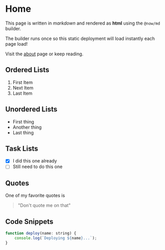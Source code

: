 # Home

This page is written in *markdown* and rendered as **html** using the `@now/md` builder.

The builder runs once so this static deployment will load instantly each page load!

Visit the [about](./about) page or keep reading.

## Ordered Lists

1. First Item
2. Next Item
3. Last Item

## Unordered Lists

* First thing
* Another thing
* Last thing

## Task Lists

- [x] I did this one already
- [ ] Still need to do this one

## Quotes

One of my favorite quotes is

> "Don't quote me on that"

## Code Snippets

```js
function deploy(name: string) {
    console.log(`Deploying ${name}...`);
}
```
